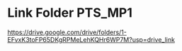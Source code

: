 # Link Folder PTS_MP1
https://drive.google.com/drive/folders/1-EFvxK3toFP65DKgRPMeLehKQHr6WP7M?usp=drive_link
